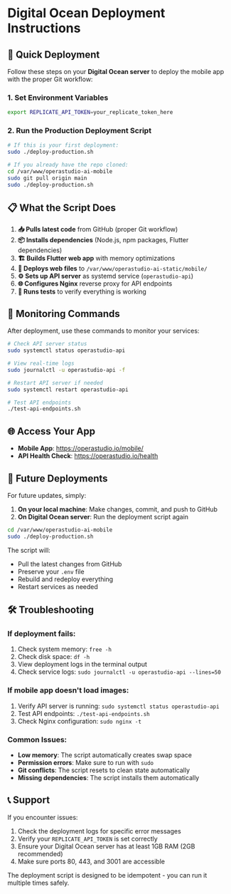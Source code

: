 # Digital Ocean Deployment Instructions

## 🚀 Quick Deployment

Follow these steps on your **Digital Ocean server** to deploy the mobile app with the proper Git workflow:

### 1. Set Environment Variables
```bash
export REPLICATE_API_TOKEN=your_replicate_token_here
```

### 2. Run the Production Deployment Script
```bash
# If this is your first deployment:
sudo ./deploy-production.sh

# If you already have the repo cloned:
cd /var/www/operastudio-ai-mobile
sudo git pull origin main
sudo ./deploy-production.sh
```

## 📋 What the Script Does

1. **📥 Pulls latest code** from GitHub (proper Git workflow)
2. **📦 Installs dependencies** (Node.js, npm packages, Flutter dependencies)
3. **🏗️ Builds Flutter web app** with memory optimizations
4. **📁 Deploys web files** to `/var/www/operastudio-ai-static/mobile/`
5. **⚙️ Sets up API server** as systemd service (`operastudio-api`)
6. **🌐 Configures Nginx** reverse proxy for API endpoints
7. **🧪 Runs tests** to verify everything is working

## 🔧 Monitoring Commands

After deployment, use these commands to monitor your services:

```bash
# Check API server status
sudo systemctl status operastudio-api

# View real-time logs
sudo journalctl -u operastudio-api -f

# Restart API server if needed
sudo systemctl restart operastudio-api

# Test API endpoints
./test-api-endpoints.sh
```

## 🌐 Access Your App

- **Mobile App**: https://operastudio.io/mobile/
- **API Health Check**: https://operastudio.io/health

## 🔄 Future Deployments

For future updates, simply:

1. **On your local machine**: Make changes, commit, and push to GitHub
2. **On Digital Ocean server**: Run the deployment script again

```bash
cd /var/www/operastudio-ai-mobile
sudo ./deploy-production.sh
```

The script will:
- Pull the latest changes from GitHub
- Preserve your `.env` file
- Rebuild and redeploy everything
- Restart services as needed

## 🛠️ Troubleshooting

### If deployment fails:
1. Check system memory: `free -h`
2. Check disk space: `df -h`
3. View deployment logs in the terminal output
4. Check service logs: `sudo journalctl -u operastudio-api --lines=50`

### If mobile app doesn't load images:
1. Verify API server is running: `sudo systemctl status operastudio-api`
2. Test API endpoints: `./test-api-endpoints.sh`
3. Check Nginx configuration: `sudo nginx -t`

### Common Issues:
- **Low memory**: The script automatically creates swap space
- **Permission errors**: Make sure to run with `sudo`
- **Git conflicts**: The script resets to clean state automatically
- **Missing dependencies**: The script installs them automatically

## 📞 Support

If you encounter issues:
1. Check the deployment logs for specific error messages
2. Verify your `REPLICATE_API_TOKEN` is set correctly
3. Ensure your Digital Ocean server has at least 1GB RAM (2GB recommended)
4. Make sure ports 80, 443, and 3001 are accessible

The deployment script is designed to be idempotent - you can run it multiple times safely. 
